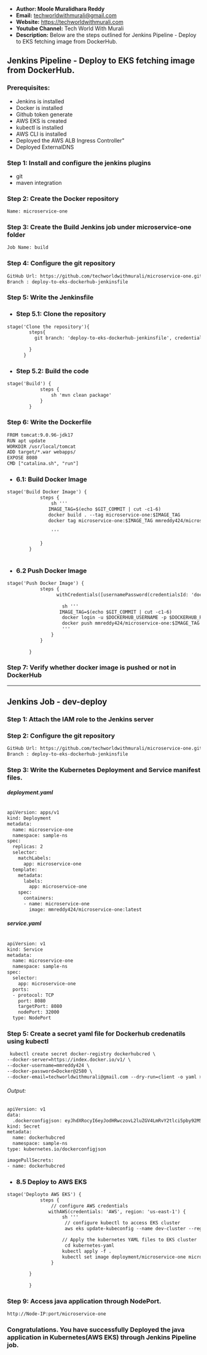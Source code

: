 + <b>Author: Moole Muralidhara Reddy</b></br>
+ <b>Email:</b> techworldwithmurali@gmail.com</br>
+ <b>Website:</b> https://techworldwithmurali.com </br>
+ <b>Youtube Channel:</b> Tech World With Murali</br>
+ <b>Description:</b> Below are the steps outlined for Jenkins Pipeline - Deploy to EKS fetching image from DockerHub.</br>

## Jenkins Pipeline - Deploy to EKS fetching image from DockerHub.

### Prerequisites:
  + Jenkins is installed
  + Docker is installed
  + Github token generate
  + AWS EKS is created
  + kubectl is installed
  + AWS CLI is installed
  + Deployed the AWS ALB Ingress Controller"
  + Deployed ExternalDNS

### Step 1: Install and configure the jenkins plugins
 + git
 + maven integration

### Step 2: Create the Docker repository
```xml
Name: microservice-one
```
### Step 3:  Create the Build Jenkins job under microservice-one folder
```xml
Job Name: build
```
### Step 4: Configure the git repository
```xml
GitHub Url: https://github.com/techworldwithmurali/microservice-one.git
Branch : deploy-to-eks-dockerhub-jenkinsfile
```
### Step 5: Write the Jenkinsfile
  + ### Step 5.1: Clone the repository 
```xml
stage('Clone the repository'){
        steps{
          git branch: 'deploy-to-eks-dockerhub-jenkinsfile', credentialsId: 'github-credentials', url: 'https://github.com/techworldwithmurali/microservice-one.git'
          
        } 
      }
```
  + ### Step 5.2: Build the code
```xml
stage('Build') {
            steps {
                sh 'mvn clean package'
            }
        }
```
### Step 6: Write the Dockerfile
```xml
FROM tomcat:9.0.96-jdk17
RUN apt update
WORKDIR /usr/local/tomcat
ADD target/*.war webapps/
EXPOSE 8080
CMD ["catalina.sh", "run"]
```
  + ### 6.1: Build Docker Image
```xml
stage('Build Docker Image') {
            steps {
                sh '''
               IMAGE_TAG=$(echo $GIT_COMMIT | cut -c1-6)
               docker build . --tag microservice-one:$IMAGE_TAG
               docker tag microservice-one:$IMAGE_TAG mmreddy424/microservice-one:$IMAGE_TAG
                
                '''
                
            }
        }
   
```
+ ### 6.2 Push Docker Image
```xml
stage('Push Docker Image') {
            steps {
                  withCredentials([usernamePassword(credentialsId: 'dockerhub-cred', passwordVariable: 'DOCKERHUB_PASSWORD', usernameVariable: 'DOCKERHUB_USERNAME')]) {
       
                    sh '''
                   IMAGE_TAG=$(echo $GIT_COMMIT | cut -c1-6)
                    docker login -u $DOCKERHUB_USERNAME -p $DOCKERHUB_PASSWORD
                    docker push mmreddy424/microservice-one:$IMAGE_TAG
                    '''
                }
            } 
            
        }
```
### Step 7: Verify whether docker image is pushed or not in DockerHub

-----------------------------------------------------------------------------------------------------------------------------------------------------------------------------------

## Jenkins Job - dev-deploy
### Step 1: Attach the IAM role to the Jenkins server
### Step 2: Configure the git repository
```xml
GitHub Url: https://github.com/techworldwithmurali/microservice-one.git
Branch : deploy-to-eks-dockerhub-jenkinsfile
```
### Step 3: Write the Kubernetes Deployment and Service manifest files.
##### deployment.yaml
```xml

apiVersion: apps/v1
kind: Deployment
metadata:
  name: microservice-one
  namespace: sample-ns
spec:
  replicas: 2
  selector:
    matchLabels:
      app: microservice-one
  template:
    metadata:
      labels:
        app: microservice-one
    spec:
      containers:
      - name: microservice-one
        image: mmreddy424/microservice-one:latest
```
##### service.yaml
```xml

apiVersion: v1
kind: Service
metadata:
  name: microservice-one
  namespace: sample-ns
spec:
  selector:
    app: microservice-one
  ports:
  - protocol: TCP
    port: 8080
    targetPort: 8080
    nodePort: 32000
  type: NodePort

```
### Step 5: Create a secret yaml file for Dockerhub credenatils using kubectl
```xml
 kubectl create secret docker-registry dockerhubcred \
--docker-server=https://index.docker.io/v1/ \
--docker-username=mmreddy424 \
--docker-password=Docker@2580 \
--docker-email=techworldwithmurali@gmail.com --dry-run=client -o yaml > secret.yaml
```
###### Output:
```xml
apiVersion: v1
data:
  .dockerconfigjson: eyJhdXRocyI6eyJodHRwczovL2luZGV4LmRvY2tlci5pby92MS8iOnsidXNlcm5hbWUiOiJtbXJlZGR5NDI0IiwicGFzc3dvcmQiOiJEb2NrZXJAMjU4MCIsImVtYWlsIjoidGVjaHdvcmxkd2l0aG11cmFsaUBnbWFpbC5jb20iLCJhdXRoIjoiYlcxeVpXUmtlVFF5TkRwRWIyTnJaWEpBTWpVNE1BPT0ifX19
kind: Secret
metadata:
  name: dockerhubcred
  namespace: sample-ns
type: kubernetes.io/dockerconfigjson

```
```xml
imagePullSecrets:
- name: dockerhubcred
```

+ ### 8.5 Deploy to AWS EKS
```xml
stage('Deployto AWS EKS') {
            steps {
                // configure AWS credentials
               withAWS(credentials: 'AWS', region: 'us-east-1') { 
                    sh '''
                     // configure kubectl to access EKS cluster
                     aws eks update-kubeconfig --name dev-cluster --region us-east-1

                    // Apply the kubernetes YAML files to EKS cluster
                     cd kubernetes-yaml
                    kubectl apply -f . 
                    kubectl set image deployment/microservice-one microservice-one=mmreddy424/microservice-one:$BUILD_NUMBER
                }
           
        }
            
        }
```
### Step 9: Access java application through NodePort.
```xml
http://Node-IP:port/microservice-one
```
### Congratulations. You have successfully Deployed the java application in Kubernetes(AWS EKS) through Jenkins Pipeline job.

